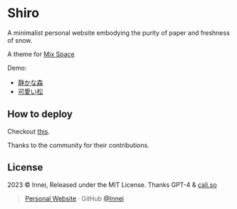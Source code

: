 # Shiro

A minimalist personal website embodying the purity of paper and freshness of snow.

A theme for [Mix Space](https://github.com/mx-space)

<!-- [![Deploy with Vercel](https://vercel.com/button)](https://vercel.com/new/clone?repository-url=https%3A%2F%2Fgithub.com%2FInnei%2FShiro&env=NEXT_PUBLIC_GATEWAY_URL,NEXT_PUBLIC_API_URL,NEXT_PUBLIC_CLERK_PUBLISHABLE_KEY,CLERK_SECRET_KEY&project-name=shiro&demo-title=%E9%9D%99%E3%81%8B%E3%81%AA%E6%A3%AE&demo-description=Innei's%20site%20using%20Shiro&demo-url=https%3A%2F%2Finnei.in) -->

Demo:

- [静かな森](https://innei.in)
- [可愛い松](https://blog.wibus.ren/)

## How to deploy

Checkout [this](https://mx-docs-next.iucky.cn/themes/shiro).

Thanks to the community for their contributions.

## License

2023 © Innei, Released under the MIT License. Thanks GPT-4 & [cali.so](https://github.com/CaliCastle/cali.so)

> [Personal Website](https://innei.in/) · GitHub [@Innei](https://github.com/innei/)